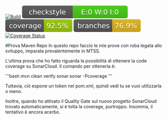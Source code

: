 [![Build](https://github.com/Rickyz03/ProvaMavenRepo/actions/workflows/build.yml/badge.svg)](https://github.com/Rickyz03/ProvaMavenRepo/actions/workflows/build.yml)
![checkstyle](.github/ReadmeBadges/checkstyle-result.svg)
![coverage](.github/ReadmeBadges/jacoco.svg)
![branches_coverage](.github/ReadmeBadges/branches.svg)
[![Coverage Status](https://coveralls.io/repos/github/Rickyz03/ProvaMavenRepo/badge.svg?branch=master)](https://coveralls.io/github/Rickyz03/ProvaMavenRepo?branch=master)

#Prova Maven Repo
In questo repo faccio le mie prove con roba legata allo sviluppo, imparata prevalentemente in MTSS.  

L'ultima prova che ho fatto riguarda la possibilità di ottenere la code coverage su SonarCloud.
Il comando per ottenerla è:

'''bash
mvn clean verify sonar:sonar -Pcoverage
'''

Tuttavia, ciò espone un token nel pom.xml, quindi vedi tu se vuoi utilizzarla o meno.

Inoltre, quando ho attivato il Quality Gate sul nuovo progetto SonarCloud trovato automaticamente, si è tolta la coverage, purtroppo. Insomma, il tentativo è ancora acerbo.